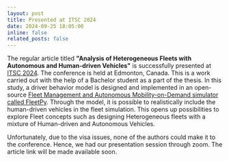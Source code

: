 ```yaml
---
layout: post
title: Presented at ITSC 2024
date: 2024-09-25 18:05:00
inline: false
related_posts: false
---
```


The regular article titled **"Analysis of Heterogeneous Fleets with Autonomous and Human-driven Vehicles"** is successfully presented at [ITSC 2024](https://ieee-itsc.org/2024/). The conference is held at Edmonton, Canada. This is a work carried out with the help of a Bachelor student as a part of the thesis. In this study, a driver behavior model is designed and implemented in an open-source [Fleet Management and Autonomous Mobility-on-Demand simulator called FleetPy](https://github.com/TUM-VT/FleetPy). Through the model, it is possible to realistically include the human-driven vehicles in the fleet simulation. This opens up possibilities to explore Fleet concepts such as designing Heterogeneous fleets with a mixture of Human-driven and Autonomous Vehicles. 

Unfortunately, due to the visa issues, none of the authors could make it to the conference. Hence, we had our presentation session through zoom. The article link will be made available soon.
